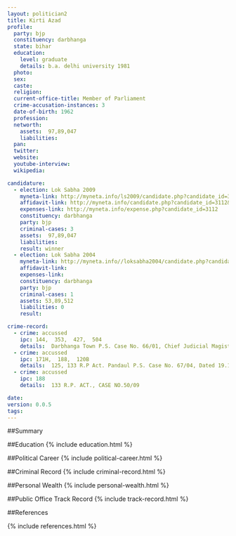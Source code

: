 ```yaml
---
layout: politician2
title: Kirti Azad
profile: 
  party: bjp
  constituency: darbhanga
  state: bihar
  education: 
    level: graduate
    details: b.a. delhi university 1981
  photo: 
  sex: 
  caste: 
  religion: 
  current-office-title: Member of Parliament
  crime-accusation-instances: 3
  date-of-birth: 1962
  profession: 
  networth: 
    assets:  97,89,047
    liabilities: 
  pan: 
  twitter: 
  website: 
  youtube-interview: 
  wikipedia: 

candidature: 
  - election: Lok Sabha 2009
    myneta-link: http://myneta.info/ls2009/candidate.php?candidate_id=3112
    affidavit-link: http://myneta.info/candidate.php?candidate_id=3112&scan=original
    expenses-link: http://myneta.info/expense.php?candidate_id=3112
    constituency: darbhanga 
    party: bjp
    criminal-cases: 3
    assets:  97,89,047
    liabilities: 
    result: winner 
  - election: Lok Sabha 2004
    myneta-link: http://myneta.info//loksabha2004/candidate.php?candidate_id=569
    affidavit-link: 
    expenses-link: 
    constituency: darbhanga 
    party: bjp
    criminal-cases: 1
    assets: 53,89,512
    liabilities: 0
    result:  

crime-record: 
  - crime: accussed
    ipc: 144,  353,  427,  504
    details:  Darbhanga Town P.S. Case No. 66/01, Chief Judicial Magistrate Darbanga, Dated 22.08.2001  
  - crime: accussed
    ipc: 171H,  188,  120B
    details:  125, 133 R.P Act. Pandaul P.S. Case No. 67/04, Dated 19.10.2005, Chief Judicial Magistrate Madhubani  
  - crime: accussed
    ipc: 188
    details:  133 R.P. ACT., CASE NO.50/09  

date: 
version: 0.0.5
tags: 
---
```

##Summary


##Education
{% include education.html %}


##Political Career
{% include political-career.html %}


##Criminal Record
{% include criminal-record.html %}


##Personal Wealth
{% include personal-wealth.html %}


##Public Office Track Record
{% include track-record.html %}


##References


{% include references.html %}